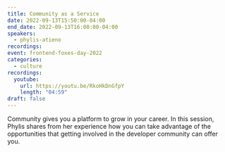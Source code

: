 ```yaml
---
title: Community as a Service
date: 2022-09-13T15:50:00-04:00
end_date: 2022-09-13T16:00:00-04:00
speakers:
  - phylis-atieno
recordings:
event: frontend-foxes-day-2022
categories:
  - culture
recordings:
  youtube:
    url: https://youtu.be/RkoHkDnGfpY
    length: "04:59"
draft: false
---
```


Community gives you a platform to grow in your career. In this session, Phylis shares from her experience how you can take advantage of the opportunities that getting involved in the developer community can offer you.
